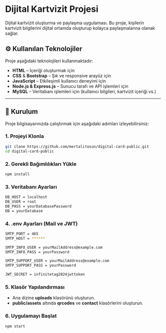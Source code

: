# Dijital Kartvizit Projesi

Dijital kartvizit oluşturma ve paylaşma uygulaması. Bu proje, kişilerin kartvizit bilgilerini dijital ortamda oluşturup kolayca paylaşmalarına olanak sağlar.

## ⚙️ Kullanılan Teknolojiler

Proje aşağıdaki teknolojileri kullanmaktadır:

- **HTML** – İçeriği oluşturmak için  
- **CSS** & **Bootstrap** – Şık ve responsive arayüz için  
- **JavaScript** – Etkileşimli kullanıcı deneyimi için  
- **Node.js & Express.js** – Sunucu tarafı ve API işlemleri için  
- **MySQL** – Veritabanı işlemleri için (kullanıcı bilgileri, kartvizit içeriği vs.)

---

## 🚀 Kurulum

Proje bilgisayarınızda çalıştırmak için aşağıdaki adımları izleyebilirsiniz:

### 1. Projeyi Klonla

```bash
git clone https://github.com/mertalitosun/digital-card-public.git
cd digital-card-public
```

### 2. Gerekli Bağımlılıkları Yükle

```bash
npm install
```

### 3. Veritabanı Ayarları

```bash
DB_HOST = localhost
DB_USER = root
DB_PASS = yourDatabasePassword
DB = yourDatabase
```

### 4. .env Ayarları (Mail ve JWT)

```bash
SMTP_PORT = 465
SMTP_HOST = ******

SMTP_INFO_USER = yourMailAddress@example.com
SMTP_INFO_PASS = yourPassword

SMTP_SUPPORT_USER = yourMailAddress@example.com
SMTP_SUPPORT_PASS = yourPassword

JWT_SECRET = infinitetag2024jwttoken
```

### 5. Klasör Yapılandırması
- Ana dizine **uploads** klasörünü oluşturun.
- **public/assets** altında **qrcodes** ve **contact** klasörlerini oluşturun.

### 6. Uygulamayı Başlat
```bash
npm start
```